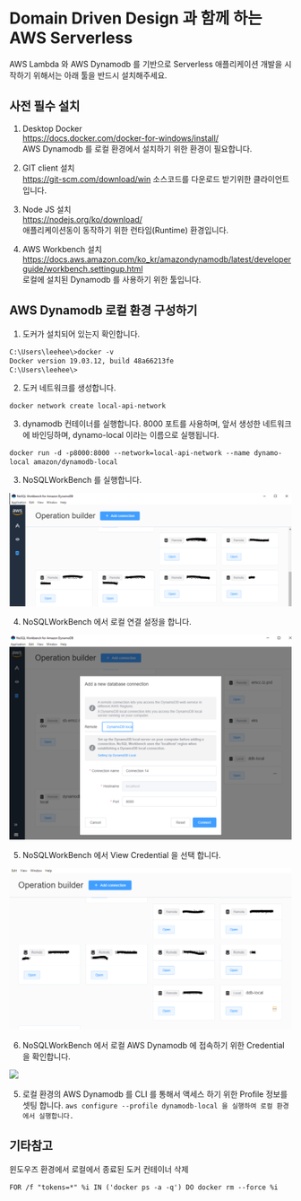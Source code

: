 # Domain Driven Design 과 함께 하는 AWS Serverless 
AWS Lambda 와 AWS Dynamodb 를 기반으로 Serverless 애플리케이션 개발을 시작하기 위해서는 아래 툴을 반드시 설치해주세요.

## 사전 필수 설치
1. Desktop Docker  
https://docs.docker.com/docker-for-windows/install/  
AWS Dynamodb 를 로컬 환경에서 설치하기 위한 환경이 필요합니다.

2. GIT client 설치  
https://git-scm.com/download/win
소스코드를 다운로드 받기위한 클라이언트 입니다.  

3. Node JS 설치  
https://nodejs.org/ko/download/  
애플리케이션동이 동작하기 위한 런타임(Runtime) 환경입니다.

4. AWS Workbench 설치
https://docs.aws.amazon.com/ko_kr/amazondynamodb/latest/developerguide/workbench.settingup.html  
로컬에 설치된 Dynamodb 를 사용하기 위한 툴입니다.


## AWS Dynamodb 로컬 환경 구성하기
1. 도커가 설치되어 있는지 확인합니다.
```
C:\Users\leehee\>docker -v
Docker version 19.03.12, build 48a66213fe
C:\Users\leehee\>
```
2. 도커 네트워크를 생성합니다.
```
docker network create local-api-network
```

3. dynamodb 컨테이너를 실행합니다. 8000 포트를 사용하며, 앞서 생성한 네트워크에 바인딩하며, dynamo-local 이라는 이름으로 실행됩니다.
```
docker run -d -p8000:8000 --network=local-api-network --name dynamo-local amazon/dynamodb-local
```
   
3. NoSQLWorkBench 를 실행합니다.

<img src="./images/워크벤츠실행.PNG">

4. NoSQLWorkBench 에서 로컬 연결 설정을 합니다.
 
<img src="./images/워크벤츠에서로컬연결.PNG">

5. NoSQLWorkBench 에서 View Credential 을 선택 합니다.
 
<img src="./images/워크벤츠에서프로파일보기.PNG">

6. NoSQLWorkBench 에서 로컬 AWS Dynamodb 에 접속하기 위한 Credential 을 확인합니다.
 
<img src="./images/크레덴셜확인.PNG.PNG">

5. 로컬 환경의 AWS Dynamodb 를 CLI 를 통해서 액세스 하기 위한 Profile 정보를 셋팅 합니다.
```aws configure --profile dynamodb-local 을 실행하여 로컬 환경에서 실행합니다.```

## 기타참고
윈도우즈 환경에서 로컬에서 종료된 도커 컨테이너 삭제
```
FOR /f "tokens=*" %i IN ('docker ps -a -q') DO docker rm --force %i
```
